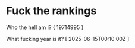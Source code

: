 # Fuck the rankings

Who the hell am I?
{ 19714995 }

What fucking year is it?
[ 2025-06-15T00:10:00Z ]
